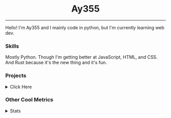 <h1 align="center"><b>Ay355</b></h1>

---

Hello! I'm Ay355 and I mainly code in python, but I'm currently learning web dev.


### Skills

Mostly Python. Though I'm getting better at JavaScript, HTML, and CSS. And Rust because it's the new thing and it's fun.


### Projects

<details>
 <summary>Click Here</summary>
<br>

 This is probably out of date

[Standle](https://discord.com/oauth2/authorize?client_id=810345494223781899&scope=bot&permissions=8)
 - A multipurpose discord bot for your discord server. Has useful and fun commands for you to mess around with. Made with [discord.py](https://www.github.com/Rapptz/discord.py).

[RoboAy355](https://github.com/Ay-355/RoboAy355)
 - A personal discord bot that I use for random things.

[Asyncdictionary](https://github.com/Ay-355/asyncdictionary)
 - An async wrapper for the freedictionaryAPI. See the README for more info.

 
That's pretty much it, other stuff is closed-source.
 
</details>


### Other Cool Metrics


<details>
<summary>Stats</summary>
<br>
 
<a href="https://github.com/Ay-355">
 <img align="center" src="https://github-readme-stats.vercel.app/api?username=Ay-355&theme=tokyonight&show_icons=true&count_private=true&hide_border=true" />
</a><a href="https://github.com/Ay-355">
  <img align="center" src="https://github-readme-stats.vercel.app/api/top-langs/?username=Ay-355&hide=toml,yaml,cmake&layout=compact&langs_count=8&theme=tokyonight&hide_border=true" />
</a>

 
&nbsp; <!-- Space character to put some space between the different stat types. -->

 
<!--START_SECTION:waka-->
**🐱 My GitHub Data** 

> 🏆 562 Contributions in the Year 2021
 > 
> 📦 1.5 kB Used in GitHub's Storage 
 > 
> 🚫 Not Opted to Hire
 > 
> 📜 13 Public Repositories 
 > 
> 🔑 2 Private Repositories  
 > 
**I'm an Early 🐤** 

```text
🌞 Morning    16 commits     █░░░░░░░░░░░░░░░░░░░░░░░░   5.9% 
🌆 Daytime    122 commits    ███████████░░░░░░░░░░░░░░   45.02% 
🌃 Evening    127 commits    ███████████░░░░░░░░░░░░░░   46.86% 
🌙 Night      6 commits      ░░░░░░░░░░░░░░░░░░░░░░░░░   2.21%

```
📅 **I'm Most Productive on Monday** 

```text
Monday       47 commits     ████░░░░░░░░░░░░░░░░░░░░░   17.34% 
Tuesday      31 commits     ██░░░░░░░░░░░░░░░░░░░░░░░   11.44% 
Wednesday    25 commits     ██░░░░░░░░░░░░░░░░░░░░░░░   9.23% 
Thursday     43 commits     ████░░░░░░░░░░░░░░░░░░░░░   15.87% 
Friday       45 commits     ████░░░░░░░░░░░░░░░░░░░░░   16.61% 
Saturday     47 commits     ████░░░░░░░░░░░░░░░░░░░░░   17.34% 
Sunday       33 commits     ███░░░░░░░░░░░░░░░░░░░░░░   12.18%

```


📊 **This Week I Spent My Time On** 

```text
💬 Programming Languages: 
Lua                      2 hrs 9 mins        █████████░░░░░░░░░░░░░░░░   37.51% 
Rust                     1 hr 48 mins        ███████░░░░░░░░░░░░░░░░░░   31.38% 
Markdown                 35 mins             ██░░░░░░░░░░░░░░░░░░░░░░░   10.16% 
Python                   31 mins             ██░░░░░░░░░░░░░░░░░░░░░░░   9.15% 
PowerShell               30 mins             ██░░░░░░░░░░░░░░░░░░░░░░░   8.94%

🔥 Editors: 
Neovim                   5 hrs 17 mins       ███████████████████████░░   92.0% 
Notepad++                27 mins             ██░░░░░░░░░░░░░░░░░░░░░░░   8.0%

🐱‍💻 Projects: 
nvim                     2 hrs 9 mins        █████████░░░░░░░░░░░░░░░░   37.51% 
Unknown Project          1 hr 8 mins         █████░░░░░░░░░░░░░░░░░░░░   19.8% 
haste-cli                1 hr 2 mins         ████░░░░░░░░░░░░░░░░░░░░░   18.06% 
rmatrix                  53 mins             ███░░░░░░░░░░░░░░░░░░░░░░   15.48% 
school                   31 mins             ██░░░░░░░░░░░░░░░░░░░░░░░   9.15%

💻 Operating System: 
Windows                  5 hrs 44 mins       █████████████████████████   100.0%

```

**I Mostly Code in Python** 

```text
Python                   6 repos             ████████████████░░░░░░░░░   66.67% 
HTML                     1 repo              ██░░░░░░░░░░░░░░░░░░░░░░░   11.11% 
C++                      1 repo              ██░░░░░░░░░░░░░░░░░░░░░░░   11.11% 
Rust                     1 repo              ██░░░░░░░░░░░░░░░░░░░░░░░   11.11%

```



 Last Updated on 29/10/2021
<!--END_SECTION:waka-->
</details>
